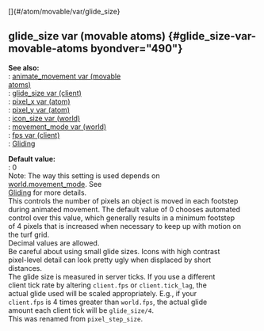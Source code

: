 []{#/atom/movable/var/glide_size}    
## glide_size var (movable atoms) {#glide_size-var-movable-atoms byondver="490"}    
**See also:**    
:   [animate_movement var (movable    
    atoms)](/ref/atom/movable/var/animate_movement)    
:   [glide_size var (client)](/ref/client/var/glide_size)    
:   [pixel_x var (atom)](/ref/atom/var/pixel_x)    
:   [pixel_y var (atom)](/ref/atom/var/pixel_y)    
:   [icon_size var (world)](/ref/world/var/icon_size)    
:   [movement_mode var (world)](/ref/world/var/movement_mode)    
:   [fps var (client)](/ref/client/var/fps)    
:   [Gliding](/ref/%7Bnotes%7D/gliding)    
<!-- -->    
**Default value:**    
:   0    
Note: The way this setting is used depends on    
[world.movement_mode](/ref/world/var/movement_mode). See    
[Gliding](/ref/%7Bnotes%7D/gliding) for more details.    
This controls the number of pixels an object is moved in each footstep    
during animated movement. The default value of 0 chooses automated    
control over this value, which generally results in a minimum footstep    
of 4 pixels that is increased when necessary to keep up with motion on    
the turf grid.    
Decimal values are allowed.    
Be careful about using small glide sizes. Icons with high contrast    
pixel-level detail can look pretty ugly when displaced by short    
distances.    
The glide size is measured in server ticks. If you use a different    
client tick rate by altering `client.fps` or `client.tick_lag`, the    
actual glide used will be scaled appropriately. E.g., if your    
`client.fps` is 4 times greater than `world.fps`, the actual glide    
amount each client tick will be `glide_size/4`.    
This was renamed from `pixel_step_size`.  